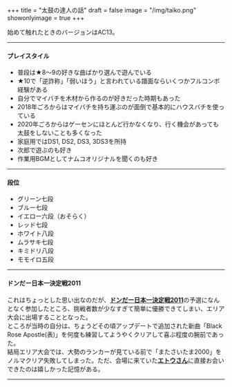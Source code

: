 +++
title = "太鼓の達人の話"
draft = false
image = "/img/taiko.png"
showonlyimage = true
+++

始めて触れたときのバージョンはAC13。
<!--more-->
***
#### プレイスタイル

* 普段は★8～9の好きな曲ばかり選んで遊んでいる
* ★10で「逆詐称」「弱いほう」と言われている譜面ならいくつかフルコンボ経験がある
* 自分でマイバチを木材から作るのが好きだった時期もあった
* 2018年ごろからはマイバチを持ち運ぶのが面倒で基本的にハウスバチを使っている
* 2020年ごろからはゲーセンにほとんど行かなくなり、行く機会があっても太鼓をしないことも多くなった
* 家庭用ではDS1, DS2, DS3, 3DS3を所持
* 次郎で遊ぶのも好き
* 作業用BGMとしてナムコオリジナルを聞くのも好き

***
#### 段位

* グリーン七段
* ブルー七段
* イエロー六段（おそらく）
* レッド七段
* ホワイト八段
* ムラサキ七段
* キミドリ八段
* モモイロ五段

***
#### ドンだー日本一決定戦2011

これはちょっとした思い出なのだが、[**ドンだー日本一決定戦2011**](https://www.wikihouse.com/taiko/index.php?%C2%C0%B8%DD%A4%CE%C3%A3%BF%CD%20%A5%C9%A5%F3%A4%C0%A1%C1%A1%AA%C6%FC%CB%DC%B0%EC%B7%E8%C4%EA%C0%EF2011)の予選になんとなく参加したところ、挑戦者数が少なすぎて簡単に優勝できてしまい、エリア大会に出場することとなった。  
ところが当時の自分は、ちょうどその頃アップデートで追加された新曲「Black Rose Apostle(表)」を何度も練習してようやくクリアして喜ぶ程度の腕前であった。  
結局エリア大会では、大勢のランカーが見ている前で「またさいたま2000」をノルマクリア失敗してしまった。ただ、会場に来ていた[**エトウさん**](https://twitter.com/Yeto69)に直接お会いできたのは嬉しかった記憶がある。  

***

